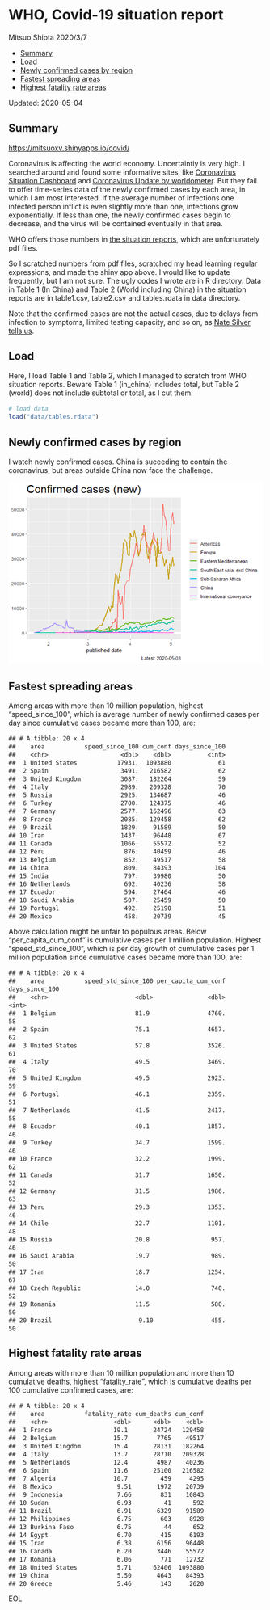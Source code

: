 WHO, Covid-19 situation report
================
Mitsuo Shiota
2020/3/7

  - [Summary](#summary)
  - [Load](#load)
  - [Newly confirmed cases by region](#newly-confirmed-cases-by-region)
  - [Fastest spreading areas](#fastest-spreading-areas)
  - [Highest fatality rate areas](#highest-fatality-rate-areas)

Updated: 2020-05-04

## Summary

<https://mitsuoxv.shinyapps.io/covid/>

Coronavirus is affecting the world economy. Uncertaintiy is very high. I
searched around and found some informative sites, like [Coronavirus
Situation
Dashboard](https://who.maps.arcgis.com/apps/opsdashboard/index.html#/c88e37cfc43b4ed3baf977d77e4a0667)
and [Coronavirus Update by
worldometer](https://www.worldometers.info/coronavirus/). But they fail
to offer time-series data of the newly confirmed cases by each area, in
which I am most interested. If the average number of infections one
infected person inflict is even slightly more than one, infections grow
exponentially. If less than one, the newly confirmed cases begin to
decrease, and the virus will be contained eventually in that area.

WHO offers those numbers in [the situation
reports](https://www.who.int/emergencies/diseases/novel-coronavirus-2019/situation-reports/),
which are unfortunately pdf files.

So I scratched numbers from pdf files, scratched my head learning
regular expressions, and made the shiny app above. I would like to
update frequently, but I am not sure. The ugly codes I wrote are in R
directory. Data in Table 1 (In China) and Table 2 (World including
China) in the situation reports are in table1.csv, table2.csv and
tables.rdata in data directory.

Note that the confirmed cases are not the actual cases, due to delays
from infection to symptoms, limited testing capacity, and so on, as
[Nate Silver tells
us](https://fivethirtyeight.com/features/coronavirus-case-counts-are-meaningless/).

## Load

Here, I load Table 1 and Table 2, which I managed to scratch from WHO
situation reports. Beware Table 1 (in\_china) includes total, but Table
2 (world) does not include subtotal or total, as I cut them.

``` r
# load data
load("data/tables.rdata")
```

## Newly confirmed cases by region

I watch newly confirmed cases. China is suceeding to contain the
coronavirus, but areas outside China now face the challenge.

![](README_files/figure-gfm/chart-1.png)<!-- -->

## Fastest spreading areas

Among areas with more than 10 million population, highest
“speed\_since\_100”, which is average number of newly confirmed cases
per day since cumulative cases became more than 100, are:

    ## # A tibble: 20 x 4
    ##    area           speed_since_100 cum_conf days_since_100
    ##    <chr>                    <dbl>    <dbl>          <int>
    ##  1 United States           17931.  1093880             61
    ##  2 Spain                    3491.   216582             62
    ##  3 United Kingdom           3087.   182264             59
    ##  4 Italy                    2989.   209328             70
    ##  5 Russia                   2925.   134687             46
    ##  6 Turkey                   2700.   124375             46
    ##  7 Germany                  2577.   162496             63
    ##  8 France                   2085.   129458             62
    ##  9 Brazil                   1829.    91589             50
    ## 10 Iran                     1437.    96448             67
    ## 11 Canada                   1066.    55572             52
    ## 12 Peru                      876.    40459             46
    ## 13 Belgium                   852.    49517             58
    ## 14 China                     809.    84393            104
    ## 15 India                     797.    39980             50
    ## 16 Netherlands               692.    40236             58
    ## 17 Ecuador                   594.    27464             46
    ## 18 Saudi Arabia              507.    25459             50
    ## 19 Portugal                  492.    25190             51
    ## 20 Mexico                    458.    20739             45

Above calculation might be unfair to populous areas. Below
“per\_capita\_cum\_conf” is cumulative cases per 1 million population.
Highest “speed\_std\_since\_100”, which is per day growth of cumulative
cases per 1 million population since cumulative cases became more than
100, are:

    ## # A tibble: 20 x 4
    ##    area           speed_std_since_100 per_capita_cum_conf days_since_100
    ##    <chr>                        <dbl>               <dbl>          <int>
    ##  1 Belgium                      81.9                4760.             58
    ##  2 Spain                        75.1                4657.             62
    ##  3 United States                57.8                3526.             61
    ##  4 Italy                        49.5                3469.             70
    ##  5 United Kingdom               49.5                2923.             59
    ##  6 Portugal                     46.1                2359.             51
    ##  7 Netherlands                  41.5                2417.             58
    ##  8 Ecuador                      40.1                1857.             46
    ##  9 Turkey                       34.7                1599.             46
    ## 10 France                       32.2                1999.             62
    ## 11 Canada                       31.7                1650.             52
    ## 12 Germany                      31.5                1986.             63
    ## 13 Peru                         29.3                1353.             46
    ## 14 Chile                        22.7                1101.             48
    ## 15 Russia                       20.8                 957.             46
    ## 16 Saudi Arabia                 19.7                 989.             50
    ## 17 Iran                         18.7                1254.             67
    ## 18 Czech Republic               14.0                 740.             52
    ## 19 Romania                      11.5                 580.             50
    ## 20 Brazil                        9.10                455.             50

## Highest fatality rate areas

Among areas with more than 10 million population and more than 10
cumulative deaths, highest “fatality\_rate”, which is cumulative deaths
per 100 cumulative confirmed cases, are:

    ## # A tibble: 20 x 4
    ##    area           fatality_rate cum_deaths cum_conf
    ##    <chr>                  <dbl>      <dbl>    <dbl>
    ##  1 France                 19.1       24724   129458
    ##  2 Belgium                15.7        7765    49517
    ##  3 United Kingdom         15.4       28131   182264
    ##  4 Italy                  13.7       28710   209328
    ##  5 Netherlands            12.4        4987    40236
    ##  6 Spain                  11.6       25100   216582
    ##  7 Algeria                10.7         459     4295
    ##  8 Mexico                  9.51       1972    20739
    ##  9 Indonesia               7.66        831    10843
    ## 10 Sudan                   6.93         41      592
    ## 11 Brazil                  6.91       6329    91589
    ## 12 Philippines             6.75        603     8928
    ## 13 Burkina Faso            6.75         44      652
    ## 14 Egypt                   6.70        415     6193
    ## 15 Iran                    6.38       6156    96448
    ## 16 Canada                  6.20       3446    55572
    ## 17 Romania                 6.06        771    12732
    ## 18 United States           5.71      62406  1093880
    ## 19 China                   5.50       4643    84393
    ## 20 Greece                  5.46        143     2620

EOL
